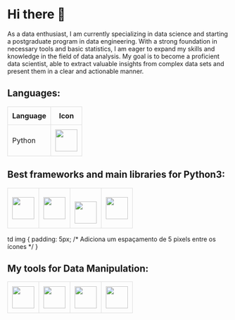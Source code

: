 <!DOCTYPE html>
<html>
<head>
  <title>Perfil de [Seu Nome]</title>
  <style>
    table {
      border-collapse: collapse;
    }
    th, td {
      border: 1px solid #ddd;
      padding: 10px;
    }
  </style>
</head>
<body>
  <h1>Hi there 👋</h1>
  <p>As a data enthusiast, I am currently specializing in data science and starting a postgraduate program in data engineering. With a strong foundation in necessary tools and basic statistics, I am eager to expand my skills and knowledge in the field of data analysis. My goal is to become a proficient data scientist, able to extract valuable insights from complex data sets and present them in a clear and actionable manner.</p>

  <h2>Languages:</h2>
  <table>
    <tr>
      <th>Language</th>
      <th>Icon</th>
    </tr>
    <tr>
      <td>Python</td>
      <td><img width='50' height='50' src="https://cdn.jsdelivr.net/gh/devicons/devicon@latest/icons/python/python-original-wordmark.svg" /></td>
    </tr>
  </table>

  <h2>Best frameworks and main libraries for Python3:</h2>
<table>
  <tr>
<td><img width='50' height='50' src="https://cdn.jsdelivr.net/gh/devicons/devicon@latest/icons/numpy/numpy-original-wordmark.svg" /></td>
<td><img width='50' height='50' src="https://cdn.jsdelivr.net/gh/devicons/devicon@latest/icons/pandas/pandas-original-wordmark.svg" /></td>
<td><br><img width='50' height='50' src="https://cdn.jsdelivr.net/gh/devicons/devicon@latest/icons/scikitlearn/scikitlearn-original.svg" /></td>
<td><img width='50' height='50' src="https://cdn.jsdelivr.net/gh/devicons/devicon@latest/icons/matplotlib/matplotlib-original-wordmark.svg" /></td>
  </tr>
</table>
td img {
  padding: 5px; /* Adiciona um espaçamento de 5 pixels entre os ícones */
}
<h2>My tools for Data Manipulation:</h2>
<table>
  <tr>
    <td><img width='50' height='50' src="https://cdn.jsdelivr.net/gh/devicons/devicon@latest/icons/jupyter/jupyter-original-wordmark.svg" /></td>
    <td><img width='50' height='50' src="https://cdn.jsdelivr.net/gh/devicons/devicon@latest/icons/mysql/mysql-original-wordmark.svg" /></td>
    <td><img width='50' height='50' src="https://cdn.jsdelivr.net/gh/devicons/devicon@latest/icons/postgresql/postgresql-original-wordmark.svg" /></td>
    <td><img width='50' height='50' src="https://cdn.jsdelivr.net/gh/devicons/devicon@latest/icons/nodejs/nodejs-original-wordmark.svg" /></td>
  </tr>
</table>
